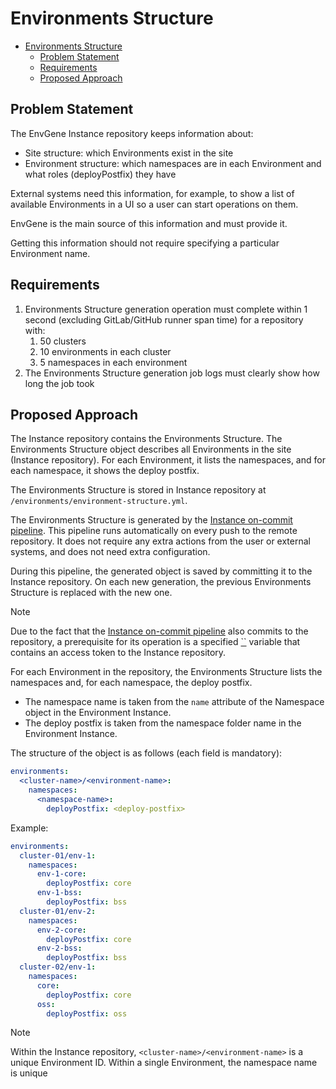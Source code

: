 
# Environments Structure

- [Environments Structure](#environments-structure)
  - [Problem Statement](#problem-statement)
  - [Requirements](#requirements)
  - [Proposed Approach](#proposed-approach)

## Problem Statement

The EnvGene Instance repository keeps information about:

- Site structure: which Environments exist in the site
- Environment structure: which namespaces are in each Environment and what roles (deployPostfix) they have

External systems need this information, for example, to show a list of available Environments in a UI so a user can start operations on them.

EnvGene is the main source of this information and must provide it.

Getting this information should not require specifying a particular Environment name.

## Requirements

1. Environments Structure generation operation must complete within 1 second (excluding GitLab/GitHub runner span time) for a repository with:
   1. 50 clusters
   2. 10 environments in each cluster
   3. 5 namespaces in each environment
2. The Environments Structure generation job logs must clearly show how long the job took

## Proposed Approach

The Instance repository contains the Environments Structure. The Environments Structure object describes all Environments in the site (Instance repository). For each Environment, it lists the namespaces, and for each namespace, it shows the deploy postfix.

The Environments Structure is stored in Instance repository at `/environments/environment-structure.yml`.

The Environments Structure is generated by the [Instance on-commit pipeline](/docs/envgene-pipelines.md). This pipeline runs automatically on every push to the remote repository. It does not require any extra actions from the user or external systems, and does not need extra configuration.

During this pipeline, the generated object is saved by committing it to the Instance repository. On each new generation, the previous Environments Structure is replaced with the new one.

> [!NOTE]
> Due to the fact that the [Instance on-commit pipeline](/docs/envgene-pipelines.md) also commits to the repository,
> a prerequisite for its operation is a specified [``]() variable
> that contains an access token to the Instance repository.

For each Environment in the repository, the Environments Structure lists the namespaces and, for each namespace, the deploy postfix.

- The namespace name is taken from the `name` attribute of the Namespace object in the Environment Instance.
- The deploy postfix is taken from the namespace folder name in the Environment Instance.

The structure of the object is as follows (each field is mandatory):

```yaml
environments:
  <cluster-name>/<environment-name>:
    namespaces:
      <namespace-name>:
        deployPostfix: <deploy-postfix>
```

Example:

```yaml
environments:
  cluster-01/env-1:
    namespaces:
      env-1-core:
        deployPostfix: core
      env-1-bss:
        deployPostfix: bss
  cluster-01/env-2:
    namespaces:
      env-2-core:
        deployPostfix: core
      env-2-bss:
        deployPostfix: bss
  cluster-02/env-1:
    namespaces:
      core:
        deployPostfix: core
      oss:
        deployPostfix: oss
```

> [!NOTE]
> Within the Instance repository, `<cluster-name>/<environment-name>` is a unique Environment ID.
> Within a single Environment, the namespace name is unique
